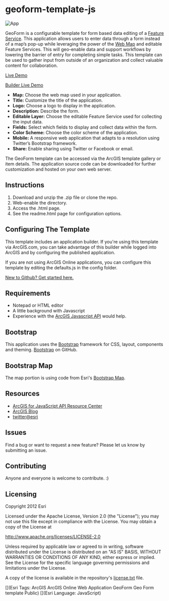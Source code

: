 # geoform-template-js

![App](http://esri.github.io/geoform-template-js/images/item.png)

GeoForm is a configurable template for form based data editing of a [Feature Service](http://resources.arcgis.com/en/help/main/10.1/index.html#//0154000002w8000000). This application allows users to enter data through a form instead of a map’s pop-up while leveraging the power of the [Web Map](http://resources.arcgis.com/en/help/main/10.1/index.html#//00sp0000001z000000) and editable Feature Services. This will geo-enable data and support workflows by lowering the barrier of entry for completing simple tasks. This template can be used to  gather input from outside of an organization and collect valuable content for collaboration.

[Live Demo](http://esri.github.io/geoform-template-js/)

[Builder Live Demo](http://esri.github.io/geoform-template-js/?edit=true)

* **Map:** Choose the web map used in your application.
* **Title:** Customize the title of the application.
* **Logo:** Choose a logo to display in the application.
* **Description:** Describe the form.
* **Editable Layer:** Choose the editable Feature Service used for collecting the input data.
* **Fields:** Select which fields to display and collect data within the form.
* **Color Scheme:** Choose the color scheme of the application.
* **Mobile:** A responsive web application that adapts to a resolution using Twitter’s Bootstrap framework.
* **Share:** Enable sharing using Twitter or Facebook or email.

The GeoForm template can be accessed via the ArcGIS template gallery or item details. The application source code can be downloaded for further customization and hosted on your own web server.

## Instructions

1. Download and unzip the .zip file or clone the repo.
2. Web-enable the directory.
3. Access the .html page.
4. See the readme.html page for configuration options.

## Configuring The Template
This template includes an application builder. If you're using this template via ArcGIS.com, you can take advantage of this builder while logged into ArcGIS and by configuring the published application.

If you are not using ArcGIS Online applications, you can configure this template by editing the defaults.js in the config folder.

 [New to Github? Get started here.](https://github.com/)

## Requirements

* Notepad or HTML editor
* A little background with Javascript
* Experience with the [ArcGIS Javascript API](http://www.esri.com/) would help.

## Bootstrap

This application uses the [Bootstrap](http://getbootstrap.com/) framework for CSS, layout, components and theming. [Bootstrap](https://github.com/twbs/bootstrap) on GitHub.

## Bootstrap Map

The map portion is using code from Esri's [Bootstrap Map](https://github.com/Esri/bootstrap-map-js).

## Resources

* [ArcGIS for JavaScript API Resource Center](http://help.arcgis.com/en/webapi/javascript/arcgis/index.html)
* [ArcGIS Blog](http://blogs.esri.com/esri/arcgis/)
* [twitter@esri](http://twitter.com/esri)

## Issues

Find a bug or want to request a new feature?  Please let us know by submitting an issue.

## Contributing

Anyone and everyone is welcome to contribute. :)

## Licensing
Copyright 2012 Esri

Licensed under the Apache License, Version 2.0 (the "License");
you may not use this file except in compliance with the License.
You may obtain a copy of the License at

   http://www.apache.org/licenses/LICENSE-2.0

Unless required by applicable law or agreed to in writing, software
distributed under the License is distributed on an "AS IS" BASIS,
WITHOUT WARRANTIES OR CONDITIONS OF ANY KIND, either express or implied.
See the License for the specific language governing permissions and
limitations under the License.

A copy of the license is available in the repository's [license.txt](https://raw.github.com/esri/geoform-template-js/master/license.txt) file.

[](Esri Tags: ArcGIS ArcGIS Online Web Application GeoForm Geo Form template Public)
[](Esri Language: JavaScript)

